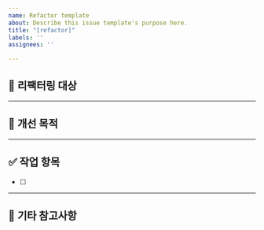 ```yaml
---
name: Refactor template
about: Describe this issue template's purpose here.
title: "[refactor]"
labels: ''
assignees: ''

---
```


## 📌 리팩터링 대상
<!-- 어떤 코드, 클래스, 모듈이 리팩터링 대상인지 작성해주세요. -->

---

## 🔧 개선 목적
<!-- 리팩터링의 목적이 성능 개선인지, 가독성 향상인지 등 작성해주세요. -->

---

## ✅ 작업 항목
- [ ] 

---

## 💬 기타 참고사항
<!-- 리뷰어나 협업자에게 알려야 할 사항이 있다면 작성해주세요. -->